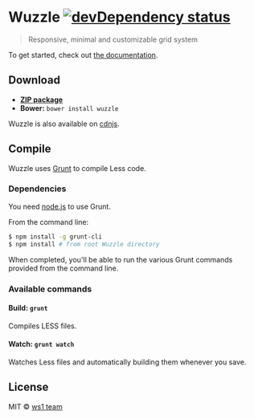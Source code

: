 # Wuzzle [![devDependency status](https://david-dm.org/ws1/wuzzle/dev-status.png?theme=shields.io)](https://david-dm.org/ws1/wuzzle#info=devDependencies)

> Responsive, minimal and customizable grid system

To get started, check out
[the documentation](https://github.com/ws1/wuzzle/wiki).

## Download

* [**ZIP package**](https://github.com/ws1/wuzzle/archive/master.zip)
* **Bower:** `bower install wuzzle`

Wuzzle is also available on
[cdnjs](http://cdnjs.com/libraries/wuzzle/).

## Compile

Wuzzle uses [Grunt](http://gruntjs.com) to compile Less code.

### Dependencies

You need [node.js](http://nodejs.org/download/) to use Grunt.

From the command line:

```bash
$ npm install -g grunt-cli
$ npm install # from root Wuzzle directory
```

When completed, you'll be able to run the various Grunt commands provided from
the command line.

### Available commands

#### Build: `grunt`

Compiles LESS files.

#### Watch: `grunt watch`

Watches Less files and automatically building them whenever you save.

## License

MIT &copy; [ws1 team](https://github.com/ws1)